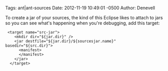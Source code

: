 Tags: ant|ant-sources
Date: 2012-11-19 10:49:01 -0500 
Author: Denevell


To create a jar of your sources, the kind of this Eclipse likes to attach to jars so you can see what's happening when you're debugging, add this target:

     <target name="src-jar">
        <mkdir dir="${jar.dir}" />
        <jar destfile="${jar.dir}/${sourcesjar.name}" basedir="${src.dir}">
          <manifest>
          </manifest>
        </jar>
      </target>
